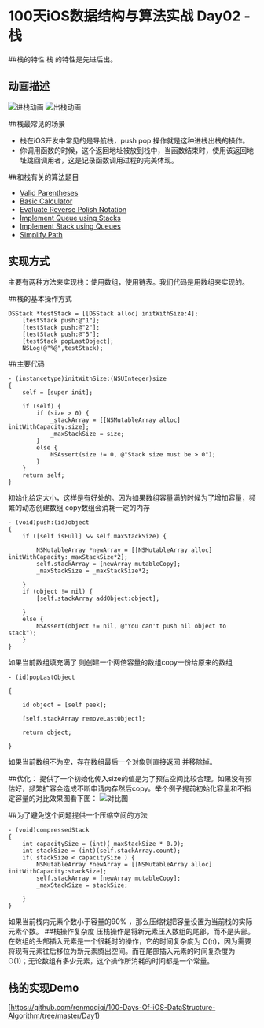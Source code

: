 
#  100天iOS数据结构与算法实战 Day02 - 栈
##栈的特性
栈 的特性是先进后出。
## 动画描述
![进栈动画](https://upload-images.jianshu.io/upload_images/1304277-f3d53727a40f52cb.gif?imageMogr2/auto-orient/strip)
![出栈动画](https://upload-images.jianshu.io/upload_images/1304277-611d295b2a69a863.gif?imageMogr2/auto-orient/strip)

##栈最常见的场景
* 栈在iOS开发中常见的是导航栈，push pop 操作就是这种进栈出栈的操作。
* 你调用函数的时候，这个返回地址被放到栈中，当函数结束时，使用该返回地址跳回调用者，这是记录函数调用过程的完美体现。

##和栈有关的算法题目
* [Valid Parentheses](https://www.programcreek.com/2012/12/leetcode-valid-parentheses-java/)
* [Basic Calculator](https://www.programcreek.com/2014/06/leetcode-basic-calculator-java/)
* [Evaluate Reverse Polish Notation](https://en.wikipedia.org/wiki/Reverse_Polish_notation)
* [Implement Queue using Stacks](https://leetcode.com/problems/implement-queue-using-stacks/)
* [Implement Stack using Queues](https://leetcode.com/problems/implement-stack-using-queues/)
* [Simplify Path](https://leetcode.com/problems/simplify-path/)

## 实现方式
主要有两种方法来实现栈：使用数组，使用链表。我们代码是用数组来实现的。

##栈的基本操作方式
```
DSStack *testStack = [[DSStack alloc] initWithSize:4];
    [testStack push:@"1"];
    [testStack push:@"2"];
    [testStack push:@"5"];
    [testStack popLastObject];
    NSLog(@"%@",testStack);
```
##主要代码
```
- (instancetype)initWithSize:(NSUInteger)size
{
    self = [super init];
    
    if (self) {
        if (size > 0) {
            _stackArray = [[NSMutableArray alloc] initWithCapacity:size];
            _maxStackSize = size;
        }
        else {
            NSAssert(size != 0, @"Stack size must be > 0");
        }
    }
    return self;
}
```
初始化给定大小，这样是有好处的。因为如果数组容量满的时候为了增加容量，频繁的动态创建数组 copy数组会消耗一定的内存

```
- (void)push:(id)object
{
    if ([self isFull] && self.maxStackSize) {
        
        NSMutableArray *newArray = [[NSMutableArray alloc] initWithCapacity:_maxStackSize*2];
        self.stackArray = [newArray mutableCopy];
        _maxStackSize = _maxStackSize*2;

    }
    if (object != nil) {
        [self.stackArray addObject:object];

    }
    else {
        NSAssert(object != nil, @"You can't push nil object to stack");
    }
}
```
如果当前数组填充满了 则创建一个两倍容量的数组copy一份给原来的数组 
```
- (id)popLastObject

{

    id object = [self peek];

    [self.stackArray removeLastObject];

    return object;

}
```
如果当前数组不为空，存在数组最后一个对象则直接返回 并移除掉。

##优化：
提供了一个初始化传入size的值是为了预估空间比较合理。如果没有预估好，频繁扩容会造成不断申请内存然后copy。举个例子提前初始化容量和不指定容量的对比效果图看下图：
![对比图](https://upload-images.jianshu.io/upload_images/1304277-eff0708a048c4a18.jpg?imageMogr2/auto-orient/strip%7CimageView2/2/w/1240)

##为了避免这个问题提供一个压缩空间的方法
```
- (void)compressedStack
{
    int capacitySize = (int)(_maxStackSize * 0.9);
    int stackSize = (int)(self.stackArray.count);
    if( stackSize < capacitySize ) {
        NSMutableArray *newArray = [[NSMutableArray alloc] initWithCapacity:stackSize];
        self.stackArray = [newArray mutableCopy];
        _maxStackSize = stackSize;

    }
}
```
如果当前栈内元素个数小于容量的90% ，那么压缩栈把容量设置为当前栈的实际元素个数。
##栈操作复杂度
压栈操作是将新元素压入数组的尾部，而不是头部。在数组的头部插入元素是一个很耗时的操作，它的时间复杂度为 O(n)，因为需要将现有元素往后移位为新元素腾出空间。而在尾部插入元素的时间复杂度为 O(1)；无论数组有多少元素，这个操作所消耗的时间都是一个常量。
## 栈的实现Demo
[https://github.com/renmoqiqi/100-Days-Of-iOS-DataStructure-Algorithm/tree/master/Day1)

